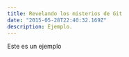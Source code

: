 ```yaml
---
title: Revelando los misterios de Git
date: "2015-05-28T22:40:32.169Z"
description: Ejemplo.
---
```


Este es un ejemplo